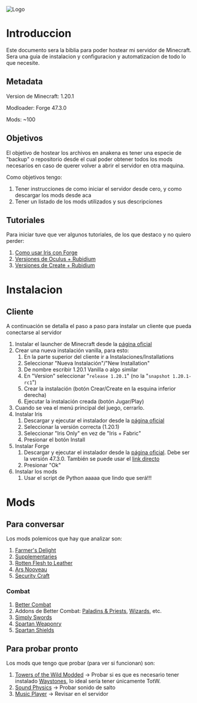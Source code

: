 ![Logo](https://data1.ibtimes.co.in/en/full/433631/minecraft.jpg)

# Introduccion

Este documento sera la biblia para poder hostear mi servidor de Minecraft. Sera una guia de instalacion y configuracion y automatizacion de todo lo que necesite.

## Metadata

Version de Minecraft: 1.20.1

Modloader: Forge 47.3.0

Mods: ~100

## Objetivos

El objetivo de hostear los archivos en anakena es tener una especie de "backup" o repositorio desde el cual poder obtener todos los mods necesarios en caso de querer volver a abrir el servidor en otra maquina.

Como objetivos tengo:

1. Tener instrucciones de como iniciar el servidor desde cero, y como descargar los mods desde aca
2. Tener un listado de los mods utilizados y sus descripciones

## Tutoriales

Para iniciar tuve que ver algunos tutoriales, de los que destaco y no quiero perder:

1. [Como usar Iris con Forge](https://www.youtube.com/watch?v=NPNzp4N05xg)
2. [Versiones de Oculus + Rubidium](https://www.youtube.com/watch?v=dOckgD2W8_0)
3. [Versiones de Create + Rubidium](https://www.reddit.com/r/CreateMod/comments/16r1cow/can_not_start_game_with_create_and_rubidium/)

# Instalacion

## Cliente

A continuación se detalla el paso a paso para instalar un cliente que pueda conectarse al servidor

1. Instalar el launcher de Minecraft desde la [página oficial](https://www.minecraft.net/es-es/download)
2. Crear una nueva instalación vanilla, para esto:
   1. En la parte superior del cliente ir a Instalaciones/Installations
   2. Seleccionar "Nueva Instalación"/"New Installation"
   3. De nombre escribir 1.20.1 Vanilla o algo similar
   4. En "Version" seleccionar "`release 1.20.1`" (no la "`snapshot 1.20.1-rc1`")
   5. Crear la instalación (botón Crear/Create en la esquina inferior derecha)
   6. Ejecutar la instalación creada (botón Jugar/Play)
3. Cuando se vea el menú principal del juego, cerrarlo.
4. Instalar Iris
   1. Descargar y ejecutar el instalador desde la [página oficial](https://www.irisshaders.dev/download)
   2. Seleccionar la versión correcta (1.20.1)
   3. Seleccionar "Iris Only" en vez de "Iris + Fabric"
   4. Presionar el botón Install
5. Instalar Forge
   1. Descargar y ejecutar el instalador desde la [página oficial](https://files.minecraftforge.net/net/minecraftforge/forge/). Debe ser la versión 47.3.0. También se puede usar el [link directo](https://maven.minecraftforge.net/net/minecraftforge/forge/1.20.1-47.3.0/forge-1.20.1-47.3.0-installer.jar)
   2. Presionar "Ok"
6. Instalar los mods
   1. Usar el script de Python aaaaa que lindo que será!!!

# Mods

## Para conversar

Los mods polemicos que hay que analizar son:

1. [Farmer's Delight](https://www.curseforge.com/minecraft/mc-mods/farmers-delight)
2. [Supplementaries](https://www.curseforge.com/minecraft/mc-mods/supplementaries)
3. [Rotten Flesh to Leather](https://www.curseforge.com/minecraft/mc-mods/rotten-flesh-to-leather-1-20-1)
4. [Ars Nooveau](https://www.curseforge.com/minecraft/mc-mods/ars-nouveau)
5. [Security Craft](https://www.curseforge.com/minecraft/mc-mods/security-craft)

### Combat

1. [Better Combat](https://www.curseforge.com/minecraft/mc-mods/better-combat-by-daedelus)
2. Addons de Better Combat: [Paladins & Priests](https://www.curseforge.com/minecraft/mc-mods/paladins-and-priests), [Wizards](https://www.curseforge.com/minecraft/mc-mods/wizards), etc.
3. [Simply Swords](https://www.curseforge.com/minecraft/mc-mods/simply-swords)
4. [Spartan Weaponry](https://www.curseforge.com/minecraft/mc-mods/spartan-weaponry)
5. [Spartan Shields](https://www.curseforge.com/minecraft/mc-mods/spartan-shields)

## Para probar pronto

Los mods que tengo que probar (para ver si funcionan) son:

1. [Towers of the Wild Modded](https://www.curseforge.com/minecraft/mc-mods/towers-of-the-wild-modded) -> Probar si es que es necesario tener instalado [Waystones](https://www.curseforge.com/minecraft/mc-mods/waystones), lo ideal sería tener únicamente TotW.
2. [Sound Physics](https://www.curseforge.com/minecraft/mc-mods/sound-physics-remastered) -> Probar sonido de salto
3. [Music Player](https://www.curseforge.com/minecraft/mc-mods/music-player) -> Revisar en el servidor
